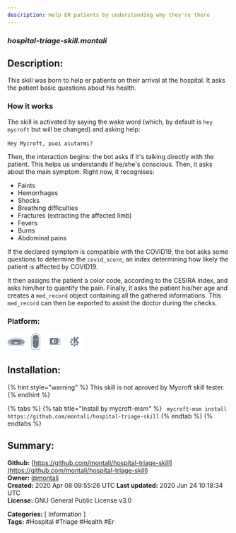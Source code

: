 ```yaml
---
description: Help ER patients by understanding why they're there
---
```


### _hospital-triage-skill.montali_  
## Description:  
This skill was born to help er patients on their arrival at the hospital. It asks the patient basic questions about his health.

### How it works

The skill is activated by saying the wake word (which, by default is `hey mycroft` but will be changed) and asking help:

`Hey Mycroft, puoi aiutarmi?`

Then, the interaction begins: the bot asks if it's talking directly with the patient. This helps us understands if he/she's conscious. Then, it asks about the main symptom. Right now, it recognises:

- Faints
- Hemorrhages
- Shocks
- Breathing difficulties
- Fractures (extracting the affected limb)
- Fevers
- Burns
- Abdominal pains

If the declared symptom is compatible with the COVID19, the bot asks some questions to determine the `covid_score`, an index determining how likely the patient is affected by COVID19.

It then assigns the patient a color code, according to the CESIRA index, and asks him/her to quantify the pain. Finally, it asks the patient his/her age and creates a `med_record` object containing all the gathered informations. This `med_record` can then be exported to assist the doctor during the checks.  
  
  
### Platform:  
 ![Mark I](../.gitbook/assets/mark-1-icon.png)  ![Mark II](../.gitbook/assets/mark-2-icon.png)  ![Picroft](../.gitbook/assets/picroft-icon.png)  ![plasmoid](../.gitbook/assets/kde.png)   
## Installation:  
{% hint style="warning" %}
This skill is not aproved by Mycroft skill tester.
{% endhint %}
    
{% tabs %}
{% tab title="Install by mycroft-msm" %}
``` mycroft-msm install https://github.com/montali/hospital-triage-skill```
{% endtab %}
  {% endtabs %}
    
## Summary:  
**Github:** [https://github.com/montali/hospital-triage-skill](https://github.com/montali/hospital-triage-skill)  
**Owner:** [@montali](https://github.com/montali)  
**Created:** 2020 Apr 08 09:55:26 UTC  **Last updated:** 2020 Jun 24 10:18:34 UTC  
**License:** GNU General Public License v3.0  
  
**Categories:** [ Information ]   
**Tags:** \#Hospital \#Triage \#Health \#Er   

